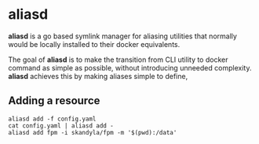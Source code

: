 # aliasd

**aliasd** is a go based symlink manager for aliasing utilities that normally would be locally installed to their docker equivalents.

The goal of **aliasd** is to make the transition from CLI utility to docker command as simple as possible, without introducing unneeded complexity. **aliasd** achieves this by making aliases simple to define, 

## Adding a resource

```shell
aliasd add -f config.yaml
cat config.yaml | aliasd add -
aliasd add fpm -i skandyla/fpm -m '$(pwd):/data'
```

